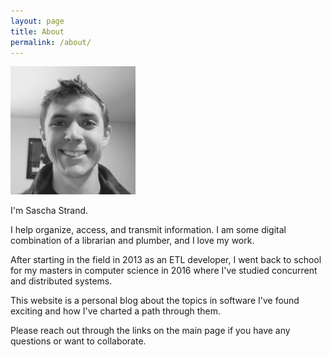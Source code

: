 ```yaml
---
layout: page
title: About
permalink: /about/
---
```


<img src="/assets/images/author.jpg" width="200" />

I'm Sascha Strand.

I help organize, access, and transmit information. I am some digital combination of a librarian and plumber, and I love my work. 

After starting in the field in 2013 as an ETL developer, I went back to school for my masters in computer science in 2016 where I've studied concurrent and distributed systems.

This website is a personal blog about the topics in software I've found exciting and how I've charted a path through them.

Please reach out through the links on the main page if you have any questions or want to collaborate.

<!-- I believe the greatest self growth I can make for myself comes from building cool things that have some use in the world. This is what I strive to do every day personally and professionally, and I am at my happiest when I can do this as part of a team.

I work to make the cultures I'm a part of as inclusive as possible, and I believe computer systems--as infrastructure for the transmission and storage of information--can contribute real good to the world. -->
